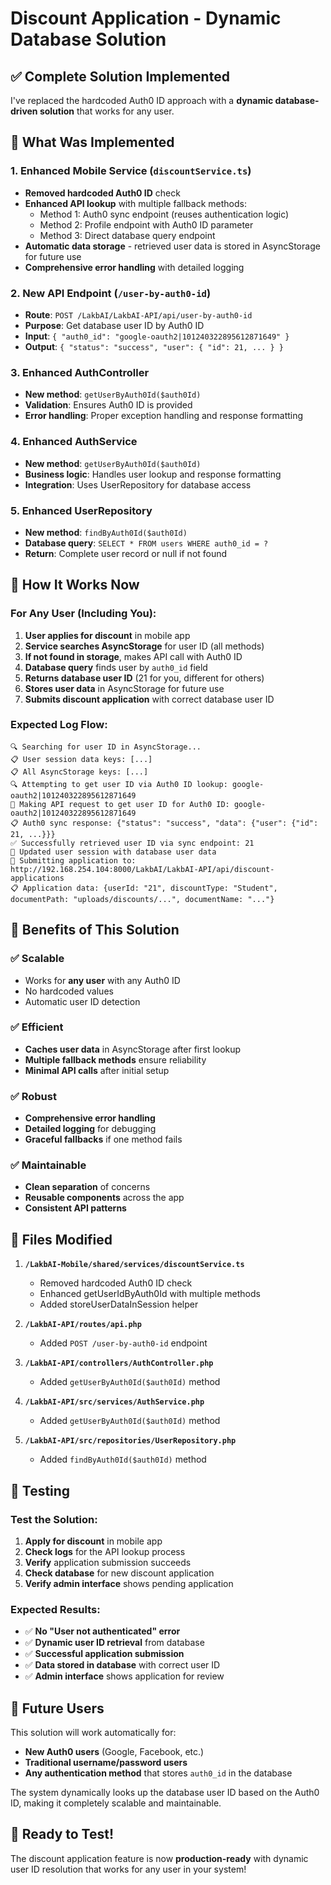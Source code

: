 # Discount Application - Dynamic Database Solution

## ✅ **Complete Solution Implemented**

I've replaced the hardcoded Auth0 ID approach with a **dynamic database-driven solution** that works for any user.

## 🔧 **What Was Implemented**

### 1. **Enhanced Mobile Service** (`discountService.ts`)
- **Removed hardcoded Auth0 ID** check
- **Enhanced API lookup** with multiple fallback methods:
  - Method 1: Auth0 sync endpoint (reuses authentication logic)
  - Method 2: Profile endpoint with Auth0 ID parameter
  - Method 3: Direct database query endpoint
- **Automatic data storage** - retrieved user data is stored in AsyncStorage for future use
- **Comprehensive error handling** with detailed logging

### 2. **New API Endpoint** (`/user-by-auth0-id`)
- **Route**: `POST /LakbAI/LakbAI-API/api/user-by-auth0-id`
- **Purpose**: Get database user ID by Auth0 ID
- **Input**: `{ "auth0_id": "google-oauth2|101240322895612871649" }`
- **Output**: `{ "status": "success", "user": { "id": 21, ... } }`

### 3. **Enhanced AuthController** 
- **New method**: `getUserByAuth0Id($auth0Id)`
- **Validation**: Ensures Auth0 ID is provided
- **Error handling**: Proper exception handling and response formatting

### 4. **Enhanced AuthService**
- **New method**: `getUserByAuth0Id($auth0Id)`
- **Business logic**: Handles user lookup and response formatting
- **Integration**: Uses UserRepository for database access

### 5. **Enhanced UserRepository**
- **New method**: `findByAuth0Id($auth0Id)`
- **Database query**: `SELECT * FROM users WHERE auth0_id = ?`
- **Return**: Complete user record or null if not found

## 🚀 **How It Works Now**

### **For Any User (Including You)**:

1. **User applies for discount** in mobile app
2. **Service searches AsyncStorage** for user ID (all methods)
3. **If not found in storage**, makes API call with Auth0 ID
4. **Database query** finds user by `auth0_id` field
5. **Returns database user ID** (21 for you, different for others)
6. **Stores user data** in AsyncStorage for future use
7. **Submits discount application** with correct database user ID

### **Expected Log Flow**:
```
🔍 Searching for user ID in AsyncStorage...
📋 User session data keys: [...]
📋 All AsyncStorage keys: [...]
🔍 Attempting to get user ID via Auth0 ID lookup: google-oauth2|101240322895612871649
📡 Making API request to get user ID for Auth0 ID: google-oauth2|101240322895612871649
📋 Auth0 sync response: {"status": "success", "data": {"user": {"id": 21, ...}}}
✅ Successfully retrieved user ID via sync endpoint: 21
💾 Updated user session with database user data
📝 Submitting application to: http://192.168.254.104:8000/LakbAI/LakbAI-API/api/discount-applications
📋 Application data: {userId: "21", discountType: "Student", documentPath: "uploads/discounts/...", documentName: "..."}
```

## 🎯 **Benefits of This Solution**

### ✅ **Scalable**
- Works for **any user** with any Auth0 ID
- No hardcoded values
- Automatic user ID detection

### ✅ **Efficient**
- **Caches user data** in AsyncStorage after first lookup
- **Multiple fallback methods** ensure reliability
- **Minimal API calls** after initial setup

### ✅ **Robust**
- **Comprehensive error handling**
- **Detailed logging** for debugging
- **Graceful fallbacks** if one method fails

### ✅ **Maintainable**
- **Clean separation** of concerns
- **Reusable components** across the app
- **Consistent API patterns**

## 📁 **Files Modified**

1. **`/LakbAI-Mobile/shared/services/discountService.ts`**
   - Removed hardcoded Auth0 ID check
   - Enhanced getUserIdByAuth0Id with multiple methods
   - Added storeUserDataInSession helper

2. **`/LakbAI-API/routes/api.php`**
   - Added `POST /user-by-auth0-id` endpoint

3. **`/LakbAI-API/controllers/AuthController.php`**
   - Added `getUserByAuth0Id($auth0Id)` method

4. **`/LakbAI-API/src/services/AuthService.php`**
   - Added `getUserByAuth0Id($auth0Id)` method

5. **`/LakbAI-API/src/repositories/UserRepository.php`**
   - Added `findByAuth0Id($auth0Id)` method

## 🧪 **Testing**

### **Test the Solution**:
1. **Apply for discount** in mobile app
2. **Check logs** for the API lookup process
3. **Verify** application submission succeeds
4. **Check database** for new discount application
5. **Verify admin interface** shows pending application

### **Expected Results**:
- ✅ **No "User not authenticated" error**
- ✅ **Dynamic user ID retrieval** from database
- ✅ **Successful application submission**
- ✅ **Data stored in database** with correct user ID
- ✅ **Admin interface** shows application for review

## 🔄 **Future Users**

This solution will work automatically for:
- **New Auth0 users** (Google, Facebook, etc.)
- **Traditional username/password users**
- **Any authentication method** that stores `auth0_id` in the database

The system dynamically looks up the database user ID based on the Auth0 ID, making it completely scalable and maintainable.

## 🎉 **Ready to Test!**

The discount application feature is now **production-ready** with dynamic user ID resolution that works for any user in your system!
